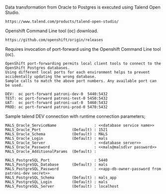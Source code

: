 Data transformation from Oracle to Postgres is executed using Talend Open Studio.

	https://www.talend.com/products/talend-open-studio/

Openshift Command Line tool (oc) download.

	https://github.com/openshift/origin/releases

Requires invocation of port-forward using the Openshift Command Line tool (oc).

	OpenShift port-forwarding permits local client tools to connect to the OpenShift Postgres databases.
	Using different local ports for each environment helps to prevent accidentally updating the wrong database.
	Sample calls to match the above port numbers. Any available port can be used.

	DEV:  oc port-forward patroni-dev-0  5440:5432
	TEST: oc port-forward patroni-test-0 5450:5432
	UAT:  oc port-forward patroni-uat-0  5460:5432
	PROD: oc port-forward patroni-prod-0 5470:5432

Sample talend DEV connection with runtime connection parameters;

	MALS_Oracle_ServiceName                 : <<database service name>>
	MALS_Oracle_Port              (Default) : 1521 
	MALS_Oracle_Schema            (Default) : MALS 
	MALS_Oracle_Login             (Default) : mals 
	MALS_Oracle_Server                      : <<database server>>
	MALS_Oracle_Password                    : <<mals@malsdlvr password>>
	MALS_Oracle_AdditionalParams  (Default) : 

	MALS_PostgreSQL_Port                    : 5440
	MALS_PostgreSQL_Database      (Default) : mals     
	MALS_PostgreSQL_Password                : <<app-db-owner-password from patroni-dev secret>>
	MALS_PostgreSQL_Schema        (Default) : mals_app 
	MALS_PostgreSQL_Login         (Default) : mals     
	MALS_PostgreSQL_Server        (Default) : localhost
 